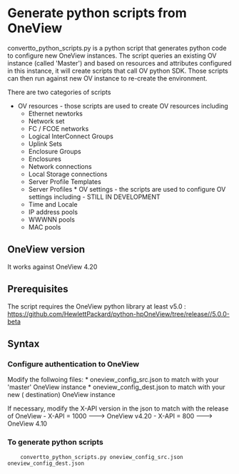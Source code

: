 # Generate python scripts from OneView

convertto_python_scripts.py is a python script that generates python code to configure new OneView instances. The script queries an existing OV instance (called 'Master') and based on resources and attributes configured in this instance, it will create scripts that call OV python SDK. Those scripts can then run against new OV instance to re-create the environment. 

There are two categories of scripts
   * OV resources - those scripts are used to create OV resources including
        * Ethernet newtorks
        * Network set
        * FC / FCOE networks
        * Logical InterConnect Groups
        * Uplink Sets
        * Enclosure Groups
        * Enclosures
        * Network connections
        * Local Storage connections
        * Server Profile Templates
        * Server Profiles
    * OV settings - the scripts are used to configure OV settings including  - STILL IN DEVELOPMENT
        * Time and Locale
        * IP address pools
        * WWWNN pools
        * MAC pools


## OneView version
It works against OneView 4.20

## Prerequisites
The script requires the OneView python library at least v5.0 : https://github.com/HewlettPackard/python-hpOneView/tree/release//5.0.0-beta



## Syntax

### Configure authentication to OneView
Modify the follwoing files:
    * oneview_config_src.json to match with your 'master' OneView instance
    * oneview_config_dest.json to match with your new ( destination) OneView instance

If necessary, modify the X-API version in the json to match with the release of OneView
    - X-API = 1000 ---> OneView v4.20
    - X-API = 800  ---> OneView 4.10


### To generate python scripts

```
    convertto_python_scripts.py oneview_config_src.json oneview_config_dest.json

```

